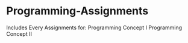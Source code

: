 # Programming-Assignments
Includes Every Assignments for:
Programming Concept I
Programming Concept II
